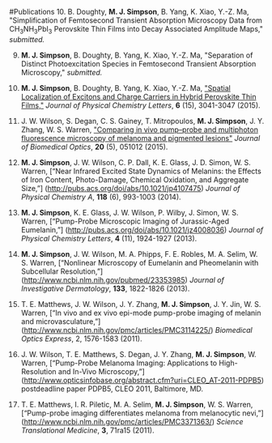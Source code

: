 #Publications
10. B. Doughty, **M. J. Simpson**, B. Yang, K. Xiao, Y.-Z. Ma, "Simplification of Femtosecond Transient Absorption Microscopy Data from CH<sub>3</sub>NH<sub>3</sub>PbI<sub>3</sub> Perovskite Thin Films into Decay Associated Amplitude Maps," *submitted.*

9. **M. J. Simpson**, B. Doughty, B. Yang, K. Xiao, Y.-Z. Ma, "Separation of Distinct Photoexcitation Species in Femtosecond Transient Absorption Microscopy," *submitted.*

8. **M. J. Simpson**, B. Doughty, B. Yang, K. Xiao, Y.-Z. Ma, ["Spatial Localization of Excitons and Charge Carriers in Hybrid Perovskite Thin Films,"](http://pubs.acs.org/doi/abs/10.1021/acs.jpclett.5b01050) *Journal of Physical Chemistry Letters*, **6** (15), 3041-3047 (2015).

7. J. W. Wilson, S. Degan, C. S. Gainey, T. Mitropoulos, **M. J. Simpson**, J. Y. Zhang, W. S. Warren, ["Comparing in vivo pump–probe and multiphoton fluorescence microscopy of melanoma and pigmented lesions"](http://biomedicaloptics.spiedigitallibrary.org/article.aspx?articleid=1983980) *Journal of Biomedical Optics*, **20** (5), 051012 (2015). 

6. **M. J. Simpson**, J. W. Wilson, C. P. Dall, K. E. Glass, J. D. Simon, W. S. Warren, [“Near Infrared Excited State Dynamics of Melanins: the Effects of Iron Content, Photo-Damage, Chemical Oxidation, and Aggregate Size,”] (http://pubs.acs.org/doi/abs/10.1021/jp4107475) *Journal of Physical Chemistry A*, **118** (6), 993-1003 (2014).

5. **M. J. Simpson**, K. E. Glass, J. W. Wilson, P. Wilby, J. Simon, W. S. Warren, [“Pump-Probe Microscopic Imaging of Jurassic-Aged Eumelanin,”] (http://pubs.acs.org/doi/abs/10.1021/jz4008036) *Journal of Physical Chemistry Letters*, **4** (11), 1924-1927 (2013).

4. **M. J. Simpson**, J. W. Wilson, M. A. Phipps, F. E. Robles, M. A. Selim, W. S. Warren, [“Nonlinear Microscopy of Eumelanin and Pheomelanin with Subcellular Resolution,”] (http://www.ncbi.nlm.nih.gov/pubmed/23353985) *Journal of Investigative Dermatology*, **133**, 1822-1826 (2013).

3. T. E. Matthews, J. W. Wilson, J. Y. Zhang, **M. J. Simpson**, J. Y. Jin, W. S. Warren, [“In vivo and ex vivo epi-mode pump-probe imaging of melanin and microvasculature,”] (http://www.ncbi.nlm.nih.gov/pmc/articles/PMC3114225/) *Biomedical Optics Express*, 2, 1576-1583 (2011). 

2. J. W. Wilson, T. E. Matthews, S. Degan, J. Y. Zhang, **M. J. Simpson**, W. Warren, [“Pump-Probe Melanoma Imaging: Applications to High-Resolution and In-Vivo Microscopy,”] (http://www.opticsinfobase.org/abstract.cfm?uri=CLEO_AT-2011-PDPB5) postdeadline paper PDPB5, CLEO 2011, Baltimore, MD.

1. T. E. Matthews, I. R. Piletic, M. A. Selim, **M. J. Simpson**, W. S. Warren, [“Pump-probe imaging differentiates melanoma from melanocytic nevi,”] (http://www.ncbi.nlm.nih.gov/pmc/articles/PMC3371363/) *Science Translational Medicine*, **3**, 71ra15 (2011).
